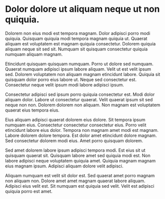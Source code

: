 # Dolor dolore ut aliquam neque ut non quiquia.

Dolorem non eius modi est tempora magnam. Dolor adipisci porro modi quiquia. Quisquam quiquia modi tempora magnam quiquia ut. Quaerat aliquam est voluptatem est magnam quiquia consectetur. Dolorem quiquia aliquam neque sit sed sit. Numquam sit quisquam consectetur quiquia numquam aliquam magnam.

Etincidunt quisquam quisquam numquam. Porro ut dolore sed numquam. Quaerat numquam adipisci ipsum labore aliquam. Velit ut est velit ipsum sed. Dolorem voluptatem non aliquam magnam etincidunt labore. Quiquia sit quisquam dolor porro eius labore ut. Neque sed consectetur est. Consectetur neque velit ipsum modi labore adipisci ipsum.

Consectetur adipisci sed ipsum porro quiquia consectetur est. Modi dolor aliquam dolor. Labore ut consectetur quaerat. Velit quaerat ipsum sit sed neque non non. Dolorem dolorem non aliquam. Non magnam est voluptatem quaerat eius tempora eius.

Eius aliquam adipisci quaerat dolorem eius dolore. Sit tempora ipsum numquam eius. Consectetur consectetur consectetur eius. Porro velit etincidunt labore eius dolor. Tempora non magnam amet modi est magnam. Labore dolorem dolore tempora. Est dolor amet etincidunt dolore magnam. Sed consectetur dolorem modi eius. Amet porro quisquam dolorem.

Sed amet dolorem labore ipsum adipisci tempora modi. Est eius sit ut quisquam quaerat sit. Quisquam labore amet sed quiquia modi est. Non labore adipisci neque voluptatem quiquia amet. Quiquia magnam magnam eius magnam ipsum. Adipisci aliquam dolore velit adipisci.

Aliquam numquam est velit sit dolor est. Sed quaerat amet porro magnam non aliquam non. Dolore amet amet magnam quaerat labore aliquam. Adipisci eius velit est. Sit numquam est quiquia sed velit. Velit est adipisci quiquia porro est amet.

